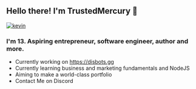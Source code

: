## Hello there! I'm TrustedMercury 👋
[![kevin](https://img.shields.io/badge/website-im--kevin.in-blue)](https://im-kev.in)

### I'm 13. Aspiring entrepreneur, software engineer, author and more.

- Currently working on https://disbots.gg
- Currently learning business and marketing fundamentals and NodeJS
- Aiming to make a world-class portfolio
- Contact Me on Discord
